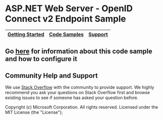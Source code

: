 ASP.NET Web Server - OpenID Connect v2 Endpoint Sample
======================================================

| [Getting Started](https://aka.ms/aadv2)| [Code Samples](https://github.com/azure-samples/) | [Support](README.md#community-help-and-support)
| --- | --- | --- |

## Go [here](https://review.docs.microsoft.com/en-us/azure/active-directory/develop/guidedsetups/active-directory-mobileanddesktopapp-windowsdesktop-intro) for information about this code sample and how to configure it

## Community Help and Support

We use [Stack Overflow](http://stackoverflow.com/questions/tagged/azure-active-directory) with the community to provide support. We highly recommend you ask your questions on Stack Overflow first and browse existing issues to see if someone has asked your question before.

Copyright (c) Microsoft Corporation.  All rights reserved. Licensed under the MIT License (the "License");
